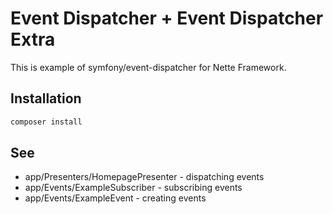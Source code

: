 # Event Dispatcher + Event Dispatcher Extra

This is example of symfony/event-dispatcher for Nette Framework.

## Installation

```bash
composer install
```

## See

- app/Presenters/HomepagePresenter - dispatching events
- app/Events/ExampleSubscriber - subscribing events
- app/Events/ExampleEvent - creating events
